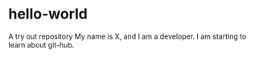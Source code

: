 # hello-world
A try out repository
My name is X, and I am a developer.
I am starting to learn about git-hub.
